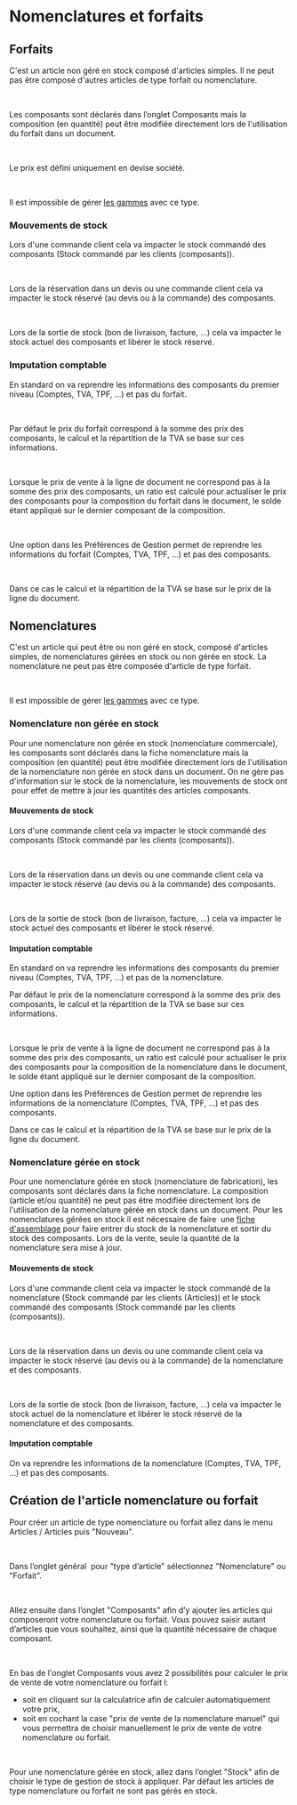 # Nomenclatures et forfaits



## Forfaits


C'est un article non géré en stock 
 composé d'articles simples. Il 
 ne peut pas être composé d'autres articles de type forfait ou nomenclature.


 


Les composants sont déclarés dans l’onglet Composants mais la composition 
 (en quantité) peut être modifiée directement lors de l'utilisation du 
 forfait dans un document.


 


Le prix est défini uniquement en devise société.


 


Il est impossible de gérer [les 
 gammes](../../../Gammes/4/Articles.md) avec ce type.


### Mouvements de stock


Lors d'une commande client cela va impacter 
 le stock commandé des composants (Stock commandé par les clients (composants)).


 


Lors de la réservation dans un devis ou une 
 commande client cela va impacter le stock réservé (au devis ou à la commande) 
 des composants.


 


Lors de la sortie de stock (bon de livraison, 
 facture, ...) cela va impacter le stock actuel des composants et libérer 
 le stock réservé.


### Imputation comptable


En standard on va reprendre les informations des composants du premier 
 niveau (Comptes, TVA, TPF, ...) et pas du forfait.


 


Par défaut le prix du forfait correspond à la somme des prix des composants, 
 le calcul et la répartition de la TVA se base sur ces informations.


 


Lorsque le prix de vente à la ligne de document ne correspond pas à 
 la somme des prix des composants, un ratio est calculé pour actualiser 
 le prix des composants pour la composition du forfait dans le document, 
 le solde étant appliqué sur le dernier composant de la composition.


 


Une option dans les Préférences de Gestion permet de reprendre les informations 
 du forfait (Comptes, TVA, TPF, ...) et pas des composants.


 


Dans ce cas le calcul et la répartition de la TVA se base sur le prix 
 de la ligne du document.


## Nomenclatures


C'est un article qui peut être 
 ou non géré en stock, composé d'articles 
 simples, de nomenclatures 
 gérées en stock ou non gérée en stock. La nomenclature ne peut pas être 
 composée d'article de type forfait.


 


Il est impossible de gérer [les 
 gammes](../../../Gammes/4/Articles.md) avec ce type.


### Nomenclature non gérée en stock


Pour une nomenclature non gérée en stock 
 (nomenclature commerciale), les composants sont déclarés dans la fiche 
 nomenclature mais la composition (en quantité) peut être modifiée directement 
 lors de l'utilisation de la nomenclature non gérée en stock dans un document. 
 On ne gère pas d'information sur le stock de la nomenclature, les mouvements 
 de stock ont  pour effet de mettre à jour les quantités des articles 
 composants.


#### Mouvements de stock


Lors d'une commande client cela va impacter 
 le stock commandé des composants (Stock commandé par les clients (composants)).


 


Lors de la réservation dans un devis ou une 
 commande client cela va impacter le stock réservé (au devis ou à la commande) 
 des composants.


 


Lors de la sortie de stock (bon de livraison, 
 facture, ...) cela va impacter le stock actuel des composants et libérer 
 le stock réservé.


#### Imputation comptable


En standard on va reprendre les informations des composants du premier 
 niveau (Comptes, TVA, TPF, ...) et pas de la nomenclature.


Par défaut le prix de la nomenclature correspond à la somme des prix 
 des composants, le calcul et la répartition de la TVA se base sur ces 
 informations.


 


Lorsque le prix de vente à la ligne de document ne correspond pas à 
 la somme des prix des composants, un ratio est calculé pour actualiser 
 le prix des composants pour la composition de la nomenclature dans le 
 document, le solde étant appliqué sur le dernier composant de la composition.


Une option dans les Préférences de Gestion permet de reprendre les informations 
 de la nomenclature (Comptes, TVA, TPF, ...) et pas des composants.


Dans ce cas le calcul et la répartition de la TVA se base sur le prix 
 de la ligne du document.


### Nomenclature gérée en stock


Pour une nomenclature gérée en stock (nomenclature 
 de fabrication), les composants sont déclarés dans la fiche nomenclature. 
 La composition (article et/ou quantité) ne peut pas être modifiée directement 
 lors de l'utilisation de la nomenclature gérée en stock dans un document. 
 Pour les nomenclatures gérées en stock il est nécessaire de faire  une 
 [fiche 
 d'assemblage](../../../../Stocks/Documents/Fiche/Assemblage/FicheAssemblageNomenclatures.md) pour faire entrer du stock de la nomenclature et sortir 
 du stock des composants. Lors de la vente, seule la quantité de la nomenclature 
 sera mise à jour.


#### Mouvements de stock


Lors d'une commande client cela va impacter 
 le stock commandé de la nomenclature (Stock commandé par les clients (Articles)) 
 et le stock commandé des composants (Stock commandé par les clients (composants)).


 


Lors de la réservation dans un devis ou une 
 commande client cela va impacter le stock réservé (au devis ou à la commande) 
 de la nomenclature et des composants.


 


Lors de la sortie de stock (bon de livraison, 
 facture, ...) cela va impacter le stock actuel de la nomenclature et libérer 
 le stock réservé de la nomenclature et des composants.


#### Imputation comptable


On va reprendre les informations de la nomenclature 
 (Comptes, TVA, TPF, ...) et pas des composants.


## Création de l'article nomenclature ou forfait


Pour créer un article de type nomenclature ou 
 forfait allez dans le menu Articles / Articles puis "Nouveau".


 


Dans l’onglet général  pour "type 
 d’article" sélectionnez "Nomenclature" ou "Forfait".


 


Allez ensuite dans l’onglet "Composants" 
 afin d’y ajouter les articles qui composeront votre nomenclature ou forfait. 
 Vous pouvez saisir autant d’articles que vous souhaitez, ainsi que la 
 quantité nécessaire de chaque composant.


 


En bas de l'onglet Composants 
 vous avez 2 possibilités pour calculer le prix de vente de votre nomenclature 
 ou forfait l: 


* soit en cliquant 
 sur la calculatrice afin de calculer automatiquement votre prix,
* soit en cochant 
 la case "prix de vente de la nomenclature manuel" qui vous 
 permettra de choisir manuellement le prix de vente de votre nomenclature 
 ou forfait.


 


Pour une nomenclature gérée en stock, allez 
 dans l’onglet "Stock" afin de choisir le type de gestion de 
 stock à appliquer. Par défaut les articles de type nomenclature ou forfait 
 ne sont pas gérés en stock.


